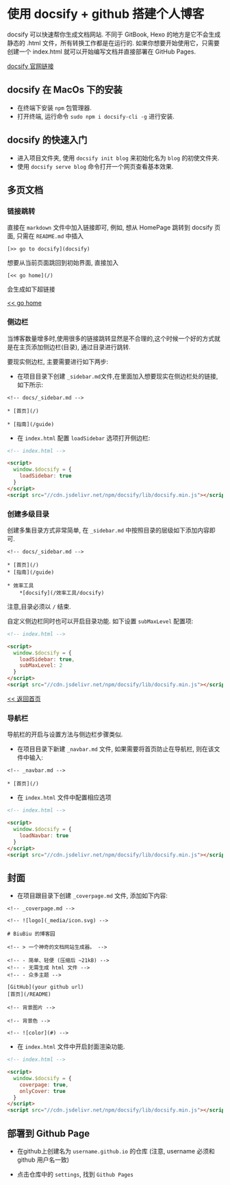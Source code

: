 # 使用 docsify + github 搭建个人博客

docsify 可以快速帮你生成文档网站. 不同于 GitBook, Hexo 的地方是它不会生成静态的 .html 文件，所有转换工作都是在运行的. 如果你想要开始使用它，只需要创建一个 index.html 就可以开始编写文档并直接部署在 GitHub Pages.

[docsify 官网链接](https://docsify.js.org/)

## docsify 在 MacOs 下的安装

- 在终端下安装 `npm` 包管理器.
- 打开终端, 运行命令 `sudo npm i docsify-cli -g` 进行安装.

## docsify 的快速入门

- 进入项目文件夹, 使用 `docsify init blog` 来初始化名为 `blog` 的初使文件夹.
- 使用 `docsify serve blog` 命令打开一个网页查看基本效果.

## 多页文档

### 链接跳转

直接在 `markdown` 文件中加入链接即可, 例如, 想从 HomePage 跳转到 docsify 页面, 只需在 `README.md` 中插入

```
[>> go to docsify](docsify)
```

想要从当前页面跳回到初始界面, 直接加入
```
[<< go home](/)
```

会生成如下超链接

[<< go home](/)

### 侧边栏

当博客数量增多时,使用很多的链接跳转显然是不合理的,这个时候一个好的方式就是在主页添加侧边栏(目录), 通过目录进行跳转.

要现实侧边栏, 主要需要进行如下两步:

- 在项目目录下创建 `_sidebar.md`文件,在里面加入想要现实在侧边栏处的链接,如下所示:

```
<!-- docs/_sidebar.md -->

* [首页](/)

* [指南](/guide)
```

- 在 `index.html` 配置 `loadSidebar` 选项打开侧边栏:

```html
<!-- index.html -->

<script>
  window.$docsify = {
    loadSidebar: true
  }
</script>
<script src="//cdn.jsdelivr.net/npm/docsify/lib/docsify.min.js"></script>
```

### 创建多级目录

创建多集目录方式非常简单, 在 `_sidebar.md` 中按照目录的层级如下添加内容即可.

```
<!-- docs/_sidebar.md -->

* [首页](/)
* [指南](/guide)

* 效率工具
    *[docsify](/效率工具/docsify)
```
注意,目录必须以 `/` 结束.

自定义侧边栏同时也可以开启目录功能. 如下设置 `subMaxLevel` 配置项:

```html
<!-- index.html -->

<script>
  window.$docsify = {
    loadSidebar: true,
    subMaxLevel: 2
  }
</script>
<script src="//cdn.jsdelivr.net/npm/docsify/lib/docsify.min.js"></script>
```

[<< 返回首页](/)

### 导航栏

导航栏的开启与设置方法与侧边栏步骤类似.

- 在项目目录下新建 `_navbar.md` 文件, 如果需要将首页防止在导航栏, 则在该文件中输入:

```
<!-- _navbar.md -->

* [首页](/)
```

- 在 `index.html` 文件中配置相应选项

```html
<!-- index.html -->

<script>
  window.$docsify = {
    loadNavbar: true
  }
</script>
<script src="//cdn.jsdelivr.net/npm/docsify/lib/docsify.min.js"></script>
```

## 封面

- 在项目跟目录下创建 `_coverpage.md` 文件, 添加如下内容:

```
<!-- _coverpage.md -->

<!-- ![logo](_media/icon.svg) -->

# BiuBiu 的博客园

<!-- > 一个神奇的文档网站生成器。 -->

<!-- - 简单、轻便 (压缩后 ~21kB) -->
<!-- - 无需生成 html 文件 -->
<!-- - 众多主题 -->

[GitHub](your github url)
[首页](/README)

<!-- 背景图片 -->

<!-- 背景色 -->

<!-- ![color](#) -->
```

- 在 `index.html` 文件中开启封面渲染功能.

```html
<!-- index.html -->

<script>
  window.$docsify = {
    coverpage: true,
    onlyCover: true
  }
</script>
<script src="//cdn.jsdelivr.net/npm/docsify/lib/docsify.min.js"></script>
```

## 部署到 Github Page

- 在github上创建名为 `username.github.io` 的仓库 (注意, username 必须和 github 用户名一致)

- 点击仓库中的 `settings`, 找到 `Github Pages`